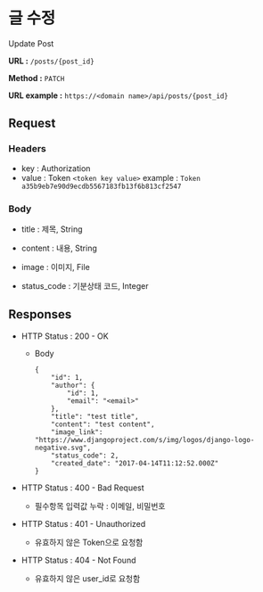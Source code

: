# 글 수정

Update Post

**URL :** `/posts/{post_id}`

**Method :** `PATCH`

**URL example :** `https://<domain name>/api/posts/{post_id}`

## Request

### Headers

-   key : Authorization
-   value : Token `<token key value>`
    example :
    `Token a35b9eb7e90d9ecdb5567183fb13f6b813cf2547`

### Body

-   title : 제목, String

-   content : 내용, String

-   image : 이미지, File

-   status_code : 기분상태 코드, Integer

## Responses

-   HTTP Status : 200 - OK

    -   Body

            {
                "id": 1,
                "author": {
                    "id": 1,
                    "email": "<email>"
                },
                "title": "test title",
                "content": "test content",
                "image_link": "https://www.djangoproject.com/s/img/logos/django-logo-negative.svg",
                "status_code": 2,
                "created_date": "2017-04-14T11:12:52.000Z"
            }

-   HTTP Status : 400 - Bad Request

    -   필수항목 입력값 누락 : 이메일, 비밀번호

-   HTTP Status : 401 - Unauthorized

    -   유효하지 않은 Token으로 요청함

-   HTTP Status : 404 - Not Found

    -   유효하지 않은 user_id로 요청함

